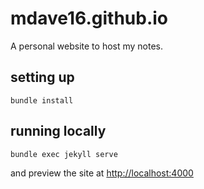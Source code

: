 # mdave16.github.io

A personal website to host my notes.

## setting up

    bundle install

## running locally

    bundle exec jekyll serve

and preview the site at <http://localhost:4000>
